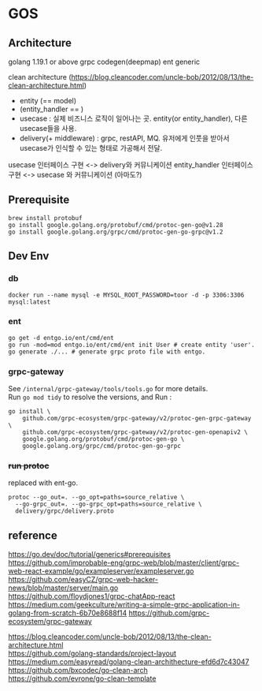 # GOS
## Architecture
golang 1.19.1 or above
grpc
codegen(deepmap)
ent
generic

clean architecture (https://blog.cleancoder.com/uncle-bob/2012/08/13/the-clean-architecture.html)

- entity (== model)
- (entity_handler == <repository>)
- usecase : 실제 비즈니스 로직이 일어나는 곳. entity(or entity_handler), 다른 usecase들을 사용.
- delivery(+ middleware) : grpc, restAPI, MQ. 유저에게 인풋을 받아서 usecase가 인식할 수 있는 형태로 가공해서 전달.

usecase 인터페이스 구현 <-> delivery와 커뮤니케이션
entity_handler 인터페이스 구현 <-> usecase 와 커뮤니케이션 (아마도?)

## Prerequisite
```shell
brew install protobuf
go install google.golang.org/protobuf/cmd/protoc-gen-go@v1.28
go install google.golang.org/grpc/cmd/protoc-gen-go-grpc@v1.2
```

## Dev Env
### db
```shell
docker run --name mysql -e MYSQL_ROOT_PASSWORD=toor -d -p 3306:3306 mysql:latest
```

### ent
```shell
go get -d entgo.io/ent/cmd/ent
go run -mod=mod entgo.io/ent/cmd/ent init User # create entity 'user'.
go generate ./... # generate grpc proto file with entgo.
```

### grpc-gateway
See ``/internal/grpc-gateway/tools/tools.go`` for more details.  
Run ``go mod tidy`` to resolve the versions, and Run : 
```shell
go install \
    github.com/grpc-ecosystem/grpc-gateway/v2/protoc-gen-grpc-gateway \
    github.com/grpc-ecosystem/grpc-gateway/v2/protoc-gen-openapiv2 \
    google.golang.org/protobuf/cmd/protoc-gen-go \
    google.golang.org/grpc/cmd/protoc-gen-go-grpc
```

### ~~run protoc~~
replaced with ent-go.
```shell
protoc --go_out=. --go_opt=paths=source_relative \
  --go-grpc_out=. --go-grpc_opt=paths=source_relative \
  delivery/grpc/delivery.proto
```


## reference
https://go.dev/doc/tutorial/generics#prerequisites  
https://github.com/improbable-eng/grpc-web/blob/master/client/grpc-web-react-example/go/exampleserver/exampleserver.go  
https://github.com/easyCZ/grpc-web-hacker-news/blob/master/server/main.go  
https://github.com/floydjones1/grpc-chatApp-react  
https://medium.com/geekculture/writing-a-simple-grpc-application-in-golang-from-scratch-6b70e8688f14
https://github.com/grpc-ecosystem/grpc-gateway

https://blog.cleancoder.com/uncle-bob/2012/08/13/the-clean-architecture.html  
https://github.com/golang-standards/project-layout  
https://medium.com/easyread/golang-clean-archithecture-efd6d7c43047  
https://github.com/bxcodec/go-clean-arch  
https://github.com/evrone/go-clean-template  